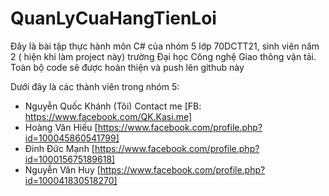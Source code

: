 # QuanLyCuaHangTienLoi

Đây là bài tập thực hành môn C# của nhóm 5 lớp 70DCTT21, sinh viên năm 2 ( hiện khi làm project này) trường Đại học Công nghệ Giao thông vận tải.
Toàn bộ code sẽ được hoàn thiện và push lên github này

Dưới đây là các thành viên trong nhóm 5:
  - Nguyễn Quốc Khánh (Tôi)         Contact me  [FB: https://www.facebook.com/QK.Kasi.me]
  - Hoàng Văn Hiếu                              [https://www.facebook.com/profile.php?id=100045860541799]  
  - Đinh Đức Mạnh                               [https://www.facebook.com/profile.php?id=100015675189618]
  - Nguyễn Văn Huy                              [https://www.facebook.com/profile.php?id=100041830518270]
